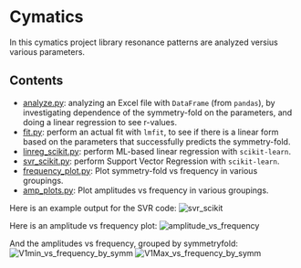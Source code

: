 # Cymatics
In this cymatics project library resonance patterns are analyzed versius various parameters. 
## Contents
- <a href="https://github.com/csanadm/cymatics/blob/main/analyze.py">analyze.py</a>: analyzing an Excel file with `DataFrame` (from `pandas`), by investigating dependence of the symmetry-fold on the parameters, and doing a linear regression to see r-values.
- <a href="https://github.com/csanadm/cymatics/blob/main/fit.py">fit.py</a>: perform an actual fit with `lmfit`, to see if there is a linear form based on the parameters that successfully predicts the symmetry-fold.
- <a href="https://github.com/csanadm/cymatics/blob/main/linreg_scikit.py">linreg_scikit.py</a>: perform ML-based linear regression with `scikit-learn`.
- <a href="https://github.com/csanadm/cymatics/blob/main/svr_scikit.py">svr_scikit.py</a>: perform Support Vector Regression with `scikit-learn`.
- <a href="https://github.com/csanadm/cymatics/blob/main/frequency_plot.py">frequency_plot.py</a>: Plot symmetry-fold vs frequency in various groupings.
- <a href="https://github.com/csanadm/cymatics/blob/main/amp_plots.py">amp_plots.py</a>: Plot amplitudes vs frequency in various groupings.

Here is an example output for the SVR code:
![svr_scikit](https://user-images.githubusercontent.com/38218165/225572229-496f2b5a-cd59-49ed-859b-f907a83b351b.png)

Here is an amplitude vs frequency plot:
![amplitude_vs_frequency](https://user-images.githubusercontent.com/38218165/226888055-16ab1f54-60d7-4bf5-9ea5-c37bb161b0e8.png)

And the amplitudes vs frequency, grouped by symmetryfold:
![V1min_vs_frequency_by_symm](https://user-images.githubusercontent.com/38218165/226633683-6bf20da3-9bf8-4ac3-8422-e44c51e07c87.png)
![V1Max_vs_frequency_by_symm](https://user-images.githubusercontent.com/38218165/226633674-ce7b1f56-1a13-4283-b80b-3cb1a044974a.png)
